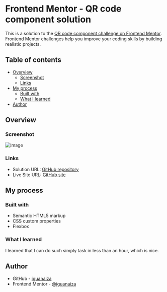 # Frontend Mentor - QR code component solution

This is a solution to the [QR code component challenge on Frontend Mentor](https://www.frontendmentor.io/challenges/qr-code-component-iux_sIO_H). Frontend Mentor challenges help you improve your coding skills by building realistic projects. 

## Table of contents

- [Overview](#overview)
  - [Screenshot](#screenshot)
  - [Links](#links)
- [My process](#my-process)
  - [Built with](#built-with)
  - [What I learned](#what-i-learned)
- [Author](#author)

## Overview

### Screenshot

![image](https://user-images.githubusercontent.com/29626606/231236280-e187f387-0152-4854-8727-416504d1ecb4.png)

### Links

- Solution URL: [GitHub repository](https://github.com/iguanaiza/frontendmentor_qrcode)
- Live Site URL: [GitHub site](https://iguanaiza.github.io/frontendmentor_qrcode/)

## My process

### Built with

- Semantic HTML5 markup
- CSS custom properties
- Flexbox

### What I learned

I learned that I can do such simply task in less than an hour, which is nice.

## Author

- GitHub - [iguanaiza](https://github.com/iguanaiza)
- Frontend Mentor - [@iguanaiza](https://www.frontendmentor.io/profile/iguanaiza)
